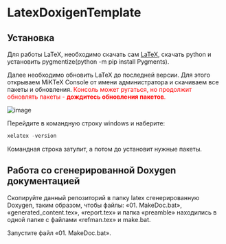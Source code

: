 # LatexDoxigenTemplate

## Установка
Для работы LaTeX, необходимо скачать сам [LaTeX](https://miktex.org/download), скачать python и установить pygmentize(python -m pip install Pygments).

Далее необходимо обновить LaTeX до последней версии. Для этого открываем MiKTeX Console от имени администратора и скачиваем все пакеты и обновления. 
<span style="color:red"> Консоль может ругаться, но продолжит обновлять пакеты - **дождитесь обновления пакетов**.</span>

![image](https://user-images.githubusercontent.com/86663719/226546812-cee77cee-b2e5-440e-a901-532f247520f3.png)


Перейдите в командную строку windows и наберите:

```java
xelatex -version
```

Командная строка затупит, а потом до установит нужные пакеты.

## Работа со сгенерированной Doxygen документацией
Скопируйте данный репозиторий в папку latex сгенерированную Doxygen, таким образом, чтобы файлы: «01. MakeDoc.bat», «generated_content.tex», «report.tex» и папка «preamble» находились в одной папке с файлами «refman.tex» и make.bat.

Запустите файл «01. MakeDoc.bat».
